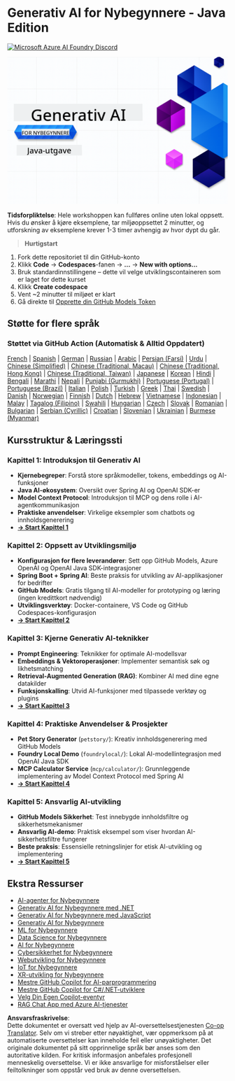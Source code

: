 <!--
CO_OP_TRANSLATOR_METADATA:
{
  "original_hash": "a49b35508745c032a0033d914df7901b",
  "translation_date": "2025-07-25T09:38:33+00:00",
  "source_file": "README.md",
  "language_code": "no"
}
-->
# Generativ AI for Nybegynnere - Java Edition
[![Microsoft Azure AI Foundry Discord](https://dcbadge.limes.pink/api/server/ByRwuEEgH4)](https://discord.com/invite/ByRwuEEgH4)

![Generativ AI for Nybegynnere - Java Edition](../../translated_images/beg-genai-series.61edc4a6b2cc54284fa2d70eda26dc0ca2669e26e49655b842ea799cd6e16d2a.no.png)

**Tidsforpliktelse**: Hele workshoppen kan fullføres online uten lokal oppsett. Hvis du ønsker å kjøre eksemplene, tar miljøoppsettet 2 minutter, og utforskning av eksemplene krever 1-3 timer avhengig av hvor dypt du går.

> **Hurtigstart**

1. Fork dette repositoriet til din GitHub-konto
2. Klikk **Code** → **Codespaces**-fanen → **...** → **New with options...**
3. Bruk standardinnstillingene – dette vil velge utviklingscontaineren som er laget for dette kurset
4. Klikk **Create codespace**
5. Vent ~2 minutter til miljøet er klart
6. Gå direkte til [Opprette din GitHub Models Token](./02-SetupDevEnvironment/README.md#step-2-create-a-github-personal-access-token)

## Støtte for flere språk

### Støttet via GitHub Action (Automatisk & Alltid Oppdatert)

[French](../fr/README.md) | [Spanish](../es/README.md) | [German](../de/README.md) | [Russian](../ru/README.md) | [Arabic](../ar/README.md) | [Persian (Farsi)](../fa/README.md) | [Urdu](../ur/README.md) | [Chinese (Simplified)](../zh/README.md) | [Chinese (Traditional, Macau)](../mo/README.md) | [Chinese (Traditional, Hong Kong)](../hk/README.md) | [Chinese (Traditional, Taiwan)](../tw/README.md) | [Japanese](../ja/README.md) | [Korean](../ko/README.md) | [Hindi](../hi/README.md) | [Bengali](../bn/README.md) | [Marathi](../mr/README.md) | [Nepali](../ne/README.md) | [Punjabi (Gurmukhi)](../pa/README.md) | [Portuguese (Portugal)](../pt/README.md) | [Portuguese (Brazil)](../br/README.md) | [Italian](../it/README.md) | [Polish](../pl/README.md) | [Turkish](../tr/README.md) | [Greek](../el/README.md) | [Thai](../th/README.md) | [Swedish](../sv/README.md) | [Danish](../da/README.md) | [Norwegian](./README.md) | [Finnish](../fi/README.md) | [Dutch](../nl/README.md) | [Hebrew](../he/README.md) | [Vietnamese](../vi/README.md) | [Indonesian](../id/README.md) | [Malay](../ms/README.md) | [Tagalog (Filipino)](../tl/README.md) | [Swahili](../sw/README.md) | [Hungarian](../hu/README.md) | [Czech](../cs/README.md) | [Slovak](../sk/README.md) | [Romanian](../ro/README.md) | [Bulgarian](../bg/README.md) | [Serbian (Cyrillic)](../sr/README.md) | [Croatian](../hr/README.md) | [Slovenian](../sl/README.md) | [Ukrainian](../uk/README.md) | [Burmese (Myanmar)](../my/README.md)

## Kursstruktur & Læringssti

### **Kapittel 1: Introduksjon til Generativ AI**
- **Kjernebegreper**: Forstå store språkmodeller, tokens, embeddings og AI-funksjoner
- **Java AI-økosystem**: Oversikt over Spring AI og OpenAI SDK-er
- **Model Context Protocol**: Introduksjon til MCP og dens rolle i AI-agentkommunikasjon
- **Praktiske anvendelser**: Virkelige eksempler som chatbots og innholdsgenerering
- **[→ Start Kapittel 1](./01-IntroToGenAI/README.md)**

### **Kapittel 2: Oppsett av Utviklingsmiljø**
- **Konfigurasjon for flere leverandører**: Sett opp GitHub Models, Azure OpenAI og OpenAI Java SDK-integrasjoner
- **Spring Boot + Spring AI**: Beste praksis for utvikling av AI-applikasjoner for bedrifter
- **GitHub Models**: Gratis tilgang til AI-modeller for prototyping og læring (ingen kredittkort nødvendig)
- **Utviklingsverktøy**: Docker-containere, VS Code og GitHub Codespaces-konfigurasjon
- **[→ Start Kapittel 2](./02-SetupDevEnvironment/README.md)**

### **Kapittel 3: Kjerne Generativ AI-teknikker**
- **Prompt Engineering**: Teknikker for optimale AI-modellsvar
- **Embeddings & Vektoroperasjoner**: Implementer semantisk søk og likhetsmatching
- **Retrieval-Augmented Generation (RAG)**: Kombiner AI med dine egne datakilder
- **Funksjonskalling**: Utvid AI-funksjoner med tilpassede verktøy og plugins
- **[→ Start Kapittel 3](./03-CoreGenerativeAITechniques/README.md)**

### **Kapittel 4: Praktiske Anvendelser & Prosjekter**
- **Pet Story Generator** (`petstory/`): Kreativ innholdsgenerering med GitHub Models
- **Foundry Local Demo** (`foundrylocal/`): Lokal AI-modellintegrasjon med OpenAI Java SDK
- **MCP Calculator Service** (`mcp/calculator/`): Grunnleggende implementering av Model Context Protocol med Spring AI
- **[→ Start Kapittel 4](./04-PracticalSamples/README.md)**

### **Kapittel 5: Ansvarlig AI-utvikling**
- **GitHub Models Sikkerhet**: Test innebygde innholdsfiltre og sikkerhetsmekanismer
- **Ansvarlig AI-demo**: Praktisk eksempel som viser hvordan AI-sikkerhetsfiltre fungerer
- **Beste praksis**: Essensielle retningslinjer for etisk AI-utvikling og implementering
- **[→ Start Kapittel 5](./05-ResponsibleGenAI/README.md)**

## Ekstra Ressurser 

- [AI-agenter for Nybegynnere](https://github.com/microsoft/ai-agents-for-beginners)
- [Generativ AI for Nybegynnere med .NET](https://github.com/microsoft/Generative-AI-for-beginners-dotnet)
- [Generativ AI for Nybegynnere med JavaScript](https://github.com/microsoft/generative-ai-with-javascript)
- [Generativ AI for Nybegynnere](https://github.com/microsoft/generative-ai-for-beginners)
- [ML for Nybegynnere](https://aka.ms/ml-beginners)
- [Data Science for Nybegynnere](https://aka.ms/datascience-beginners)
- [AI for Nybegynnere](https://aka.ms/ai-beginners)
- [Cybersikkerhet for Nybegynnere](https://github.com/microsoft/Security-101)
- [Webutvikling for Nybegynnere](https://aka.ms/webdev-beginners)
- [IoT for Nybegynnere](https://aka.ms/iot-beginners)
- [XR-utvikling for Nybegynnere](https://github.com/microsoft/xr-development-for-beginners)
- [Mestre GitHub Copilot for AI-parprogrammering](https://aka.ms/GitHubCopilotAI)
- [Mestre GitHub Copilot for C#/.NET-utviklere](https://github.com/microsoft/mastering-github-copilot-for-dotnet-csharp-developers)
- [Velg Din Egen Copilot-eventyr](https://github.com/microsoft/CopilotAdventures)
- [RAG Chat App med Azure AI-tjenester](https://github.com/Azure-Samples/azure-search-openai-demo-java)

**Ansvarsfraskrivelse**:  
Dette dokumentet er oversatt ved hjelp av AI-oversettelsestjenesten [Co-op Translator](https://github.com/Azure/co-op-translator). Selv om vi streber etter nøyaktighet, vær oppmerksom på at automatiserte oversettelser kan inneholde feil eller unøyaktigheter. Det originale dokumentet på sitt opprinnelige språk bør anses som den autoritative kilden. For kritisk informasjon anbefales profesjonell menneskelig oversettelse. Vi er ikke ansvarlige for misforståelser eller feiltolkninger som oppstår ved bruk av denne oversettelsen.